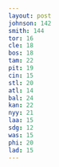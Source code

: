 ```yaml
---
layout: post
johnson: 142
smith: 144
tor: 16
cle: 18
bos: 18
tam: 22
pit: 19
cin: 15
stl: 20
atl: 14
bal: 24
kan: 22
nyy: 21
laa: 15
sdg: 12
was: 15
phi: 20
lad: 15
---
```

